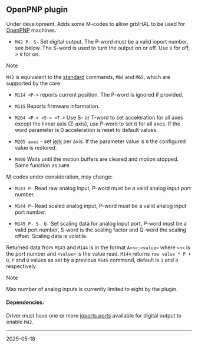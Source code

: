 ## OpenPNP plugin

Under development. Adds some M-codes to allow grblHAL to be used for [OpenPNP](https://openpnp.org/) machines.

* `M42 P- S-` Set digital output. The P-word must be a valid ioport number, see below. The S-word is used to turn the output on or off. Use `0` for off, > `0` for on.  
> [!NOTE]
> `M42` is equivalent to the [standard](https://linuxcnc.org/docs/2.5/html/gcode/m-code.html#sec:M62-M65) commands, `M64` and `M65`, which are supported by the core.

* `M114 <P->` reports current position. The P-word is ignored if provided.

* `M115` Reports firmware information.

* `M204 <P-> <S-> <T->` Use S- or T-word to set acceleration for all axes except the linear axis \(Z-axis\), use P-word to set it for all axes. If the word parameter is 0 acceleration is reset to default values.

* `M205 axes` - set [jerk](https://github.com/grblHAL/core/wiki/Jerk-acceleration) per axis. If the parameter value is `0` the configured value is restored.

* `M400` Waits until the motion buffers are cleared and motion stopped. Same function as `G4P0`.

M-codes under consideration, may change:

* `M143 P-` Read raw analog input, P-word must be a valid analog input port number.

* `M144 P-` Read scaled analog input, P-word must be a valid analog input port number.

* `M145 P- S- Q-` Set scaling data for analog input port, P-word must be a valid port number, S-word is the scaling factor and Q-word the scaling offset. Scaling data is volatile.

Returned data from `M143` and `M144` is in the format `A<n>:<value>` where `<n>` is the port number and `<value>` is the value read.
`M144` returns `raw value * P + Q`, `P` and `Q` values as set by a previous `M145` command, default is `1` and `0` respectively.

> [!NOTE]
> Max number of analog inputs is currently limited to eight by the plugin.

#### Dependencies:

Driver must have one or more [ioports ports](https://github.com/grblHAL/Templates/blob/master/ioports.c) available for digital output to enable `M42`.

---
2025-05-18
